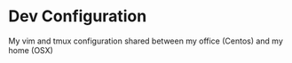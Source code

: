 # Dev Configuration

My vim and tmux configuration shared between my office (Centos) and my home (OSX)
